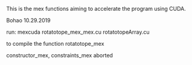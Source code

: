 This is the mex functions aiming to accelerate the program using CUDA.

Bohao
10.29.2019

run:
mexcuda rotatotope_mex_mex.cu rotatotopeArray.cu

to compile the function rotatotope_mex

constructor_mex, constraints_mex aborted
